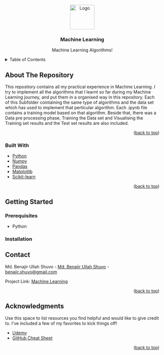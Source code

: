 <br />
<div align="center">
  <a href="https://github.com/benajir-hub/Machine-Learning">
    <img src="images/logo.png" alt="Logo" width="80" height="80">
  </a>

  <h3 align="center">Machine Learning</h3>

  <p align="center">
    Machine Learning Algorithms!
    <br />
    
  </p>
</div>



<!-- TABLE OF CONTENTS -->
<details>
  <summary>Table of Contents</summary>
  <ol>
    <li>
      <a href="#about-the-project">About The Repository</a>
      <ul>
        <li><a href="#built-with">Built With</a></li>
      </ul>
    </li>
    <li>
      <a href="#getting-started">Getting Started</a>
      <ul>
        <li><a href="#prerequisites">Prerequisites</a></li>
        <li><a href="#installation">Installation</a></li>
      </ul>
    </li>
    <li><a href="#usage">Usage</a></li>
    <li><a href="#roadmap">Roadmap</a></li>
    <li><a href="#contributing">Contributing</a></li>
    <li><a href="#license">License</a></li>
    <li><a href="#contact">Contact</a></li>
    <li><a href="#acknowledgments">Acknowledgments</a></li>
  </ol>
</details>



<!-- ABOUT THE Repository -->
## About The Repository 


This repository contains all my practical experience in Machine Learning. I try to implement all the algorithms that I learnt so far during my Machine Learning journey, and put them in a organised way in this repository. Each of this Subfolder cointaining the same type of algorithms and the data set which has used to implement that perticular algorithm. Each .ipynb file contains a training model based on that algorithm. Beside that, there was a Data pre processing phase, Training the Data set and Visualising the Training set  results and the Test set results are also included. 


<p align="right">(<a href="#top">back to top</a>)</p>



### Built With


* [Python](https://www.python.org/)
* [Numpy](https://numpy.org/)
* [Pandas](https://pandas.pydata.org/)
* [Matplotlib](https://matplotlib.org/)
* [Scikit-learn](https://scikit-learn.org/stable/)


<p align="right">(<a href="#top">back to top</a>)</p>



<!-- GETTING STARTED -->
## Getting Started



### Prerequisites


* Python


### Installation













<!-- CONTACT -->
## Contact

Md. Benajir Ullah Shuvo - [Md. Benajir Ullah Shuvo](https://www.linkedin.com/in/md-benajir-ullah-shuvo-388bb2ab/) - benajir.shuvo@gmail.com

Project Link: [Machine Learning](https://github.com/benajir-hub/Machine-Learning)

<p align="right">(<a href="#top">back to top</a>)</p>



<!-- ACKNOWLEDGMENTS -->
## Acknowledgments

Use this space to list resources you find helpful and would like to give credit to. I've included a few of my favorites to kick things off!

* [Udemy](https://www.udemy.com/course/machinelearning/learn/lecture/19509918?start=735#questions)
* [GitHub Cheat Sheet](https://education.github.com/git-cheat-sheet-education.pdf)


<p align="right">(<a href="#top">back to top</a>)</p>



<!-- MARKDOWN LINKS & IMAGES -->
<!-- https://www.markdownguide.org/basic-syntax/#reference-style-links -->
[contributors-shield]: https://img.shields.io/github/contributors/othneildrew/Best-README-Template.svg?style=for-the-badge
[contributors-url]: https://github.com/othneildrew/Best-README-Template/graphs/contributors
[forks-shield]: https://img.shields.io/github/forks/othneildrew/Best-README-Template.svg?style=for-the-badge
[forks-url]: https://github.com/othneildrew/Best-README-Template/network/members
[stars-shield]: https://img.shields.io/github/stars/othneildrew/Best-README-Template.svg?style=for-the-badge
[stars-url]: https://github.com/othneildrew/Best-README-Template/stargazers
[issues-shield]: https://img.shields.io/github/issues/othneildrew/Best-README-Template.svg?style=for-the-badge
[issues-url]: https://github.com/othneildrew/Best-README-Template/issues
[license-shield]: https://img.shields.io/github/license/othneildrew/Best-README-Template.svg?style=for-the-badge
[license-url]: https://github.com/othneildrew/Best-README-Template/blob/master/LICENSE.txt
[linkedin-shield]: https://img.shields.io/badge/-LinkedIn-black.svg?style=for-the-badge&logo=linkedin&colorB=555
[linkedin-url]: https://linkedin.com/in/othneildrew
[product-screenshot]: images/screenshot.png